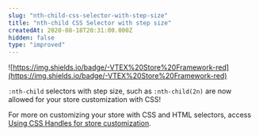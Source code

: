 ```yaml
---
slug: "nth-child-css-selector-with-step-size"
title: "nth-child CSS Selector with step size"
createdAt: 2020-08-18T20:31:00.000Z
hidden: false
type: "improved"
---
```


![https://img.shields.io/badge/-VTEX%20Store%20Framework-red](https://img.shields.io/badge/-VTEX%20Store%20Framework-red)

`:nth-child` selectors with step size, such as `:nth-child(2n)` are now allowed for your store customization with CSS! 

For more on customizing your store with CSS and HTML selectors, access [Using CSS Handles for store customization](https://vtex.io/docs/recipes/style/using-css-handles-for-store-customization/#best-practices).